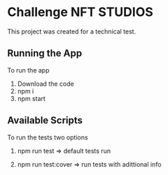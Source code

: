 # Challenge NFT STUDIOS

This project was created for a technical test.

## Running the App

To run the app 

1) Download the code
2) npm i
3) npm start

## Available Scripts

To run the tests two options

1) npm run test => default tests run

2) npm run test:cover => run tests with adittional info